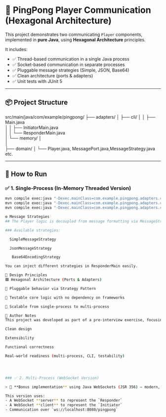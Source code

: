 # 🏓 PingPong Player Communication (Hexagonal Architecture)

This project demonstrates two communicating `Player` components, implemented in **pure Java**, using **Hexagonal Architecture** principles.

It includes:

- ✅ Thread-based communication in a single Java process
- ✅ Socket-based communication in separate processes
- ✅ Pluggable message strategies (Simple, JSON, Base64)
- ✅ Clean architecture (ports & adapters)
- ✅ Unit tests with JUnit 5

---

## 📦 Project Structure

src/main/java/com/example/pingpong/
├── adapters/
│   ├── cli/
│   │   ├── Main.java            
│   │   ├── InitiatorMain.java   
│   │   └── ResponderMain.java    
│   └── memory/
│  
│      
├── domain/
│   └── Player.java, MessagePort.java,MessageStrategy.java etc.



---

## 🚀 How to Run

### ✅ 1. Single-Process (In-Memory Threaded Version)

```bash
mvn compile exec:java "-Dexec.mainClass=com.example.pingpong.adapters.cli.ResponderMain"
mvn compile exec:java "-Dexec.mainClass=com.example.pingpong.adapters.cli.InitiatorMain"
mvn compile exec:java "-Dexec.mainClass=com.example.pingpong.adapters.cli.Main"

⚙️ Message Strategies
## The Player logic is decoupled from message formatting via MessageStrategy interface.

### Available strategies:

  SimpleMessageStrategy

  JsonMessageStrategy

   Base64EncodingStrategy

You can inject different strategies in ResponderMain easily.

🧠 Design Principles
🟩 Hexagonal Architecture (Ports & Adapters)

🧩 Pluggable behavior via Strategy Pattern

🧪 Testable core logic with no dependency on frameworks

🔁 Scalable from single-process to multi-process

📄 Author Notes
This project was developed as part of a pre-interview exercise, focusing on:

Clean design

Extensibility

Functional correctness

Real-world readiness (multi-process, CLI, testability)




### ✅ 2. Multi-Process (WebSocket Version) 

> 🧠 **Bonus implementation** using Java WebSockets (JSR 356) — modern, asynchronous, and browser-compatible communication.

This version uses:
- A WebSocket **server** to represent the `Responder`
- A WebSocket **client** to represent the `Initiator`
- Communication over `ws://localhost:8080/pingpong`


